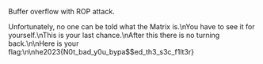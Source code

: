  Buffer overflow with ROP attack.
 
 
 Unfortunately, no one can be told what the Matrix is.\nYou have to see it for yourself.\nThis is your last chance.\nAfter this there is no turning back.\n\nHere is your flag:\n\nhe2023{N0t_bad_y0u_bypa$$ed_th3_s3c_f1lt3r}